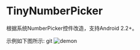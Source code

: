 # TinyNumberPicker
根据系统NumberPicker控件改造，支持Android 2.2+。


示例如下图所示:
git 
![demon](https://github.com/wiikzz/TinyNumberPicker/images/demon.gif)